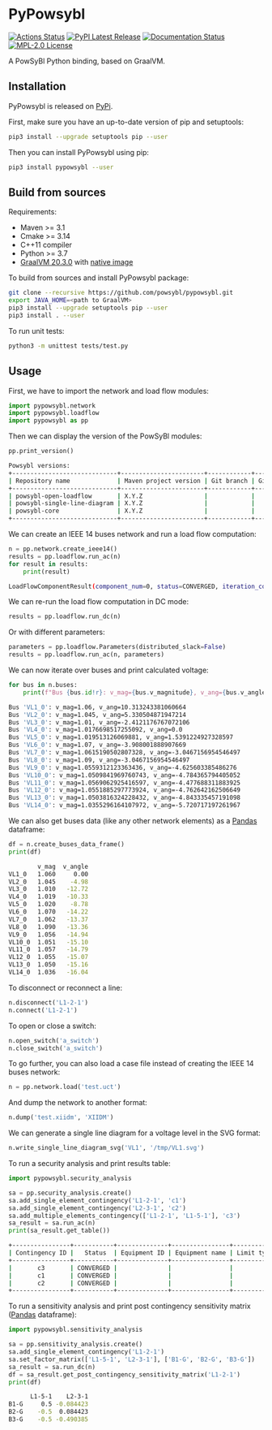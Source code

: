 # PyPowsybl

[![Actions Status](https://github.com/powsybl/pypowsybl/workflows/CI/badge.svg)](https://github.com/powsybl/pypowsybl/actions)
[![PyPI Latest Release](https://img.shields.io/pypi/v/pypowsybl.svg)](https://pypi.org/project/pypowsybl/)
[![Documentation Status](https://readthedocs.org/projects/pypowsybl/badge/?version=latest)](https://pypowsybl.readthedocs.io/en/latest/?badge=latest)
[![MPL-2.0 License](https://img.shields.io/badge/license-MPL_2.0-blue.svg)](https://www.mozilla.org/en-US/MPL/2.0/)

A PowSyBl Python binding, based on GraalVM.


## Installation

PyPowsybl is released on [PyPi](https://pypi.org/project/pypowsybl/).

First, make sure you have an up-to-date version of pip and setuptools:
```bash
pip3 install --upgrade setuptools pip --user
```

Then you can install PyPowsybl using pip:
```bash
pip3 install pypowsybl --user
```

## Build from sources

Requirements:

- Maven >= 3.1
- Cmake >= 3.14
- C++11 compiler 
- Python >= 3.7
- [GraalVM 20.3.0](https://github.com/graalvm/graalvm-ce-builds/releases/tag/vm-20.3.0) with [native image](https://www.graalvm.org/reference-manual/native-image/#install-native-image)

To build from sources and install PyPowsybl package:
```bash
git clone --recursive https://github.com/powsybl/pypowsybl.git
export JAVA_HOME=<path to GraalVM>
pip3 install --upgrade setuptools pip --user
pip3 install . --user
```

To run unit tests:
```bash
python3 -m unittest tests/test.py
```

## Usage

First, we have to import the network and load flow modules:
```python
import pypowsybl.network
import pypowsybl.loadflow
import pypowsybl as pp
```

Then we can display the version of the PowSyBl modules:
```python
pp.print_version()
```

```bash
Powsybl versions:
+-----------------------------+-----------------------+------------+------------------------------------------+-------------------------------+
| Repository name             | Maven project version | Git branch | Git version                              | Build timestamp               |
+-----------------------------+-----------------------+------------+------------------------------------------+-------------------------------+
| powsybl-open-loadflow       | X.Y.Z                 |            |                                          |                               |
| powsybl-single-line-diagram | X.Y.Z                 |            |                                          |                               |
| powsybl-core                | X.Y.Z                 |            |                                          |                               |
+-----------------------------+-----------------------+------------+------------------------------------------+-------------------------------+
```

We can create an IEEE 14 buses network and run a load flow computation:
```python
n = pp.network.create_ieee14()
results = pp.loadflow.run_ac(n)
for result in results:
    print(result)
```

```bash
LoadFlowComponentResult(component_num=0, status=CONVERGED, iteration_count=3, slack_bus_id='VL4_0', slack_bus_active_power_mismatch=-0.006081)
```

We can re-run the load flow computation in DC mode:
```python
results = pp.loadflow.run_dc(n)
```

Or with different parameters:
```python
parameters = pp.loadflow.Parameters(distributed_slack=False)
results = pp.loadflow.run_ac(n, parameters)
```

We can now iterate over buses and print calculated voltage:
```python
for bus in n.buses:
    print(f"Bus {bus.id!r}: v_mag={bus.v_magnitude}, v_ang={bus.v_angle}")
```

```bash
Bus 'VL1_0': v_mag=1.06, v_ang=10.313243381060664
Bus 'VL2_0': v_mag=1.045, v_ang=5.330504871947214
Bus 'VL3_0': v_mag=1.01, v_ang=-2.4121176767072106
Bus 'VL4_0': v_mag=1.0176698517255092, v_ang=0.0
Bus 'VL5_0': v_mag=1.019513126069881, v_ang=1.5391224927328597
Bus 'VL6_0': v_mag=1.07, v_ang=-3.908001888907669
Bus 'VL7_0': v_mag=1.0615190502807328, v_ang=-3.0467156954546497
Bus 'VL8_0': v_mag=1.09, v_ang=-3.0467156954546497
Bus 'VL9_0': v_mag=1.0559312123363436, v_ang=-4.625603385486276
Bus 'VL10_0': v_mag=1.0509841969760743, v_ang=-4.784365794405052
Bus 'VL11_0': v_mag=1.0569062925416597, v_ang=-4.477688311883925
Bus 'VL12_0': v_mag=1.0551885297773924, v_ang=-4.762642162506649
Bus 'VL13_0': v_mag=1.0503816324228432, v_ang=-4.843335457191098
Bus 'VL14_0': v_mag=1.0355296164107972, v_ang=-5.720717197261967
```

We can also get buses data (like any other network elements) as a [Pandas](https://pandas.pydata.org/) dataframe:
```python
df = n.create_buses_data_frame()
print(df)
```

```bash
        v_mag  v_angle
VL1_0   1.060     0.00
VL2_0   1.045    -4.98
VL3_0   1.010   -12.72
VL4_0   1.019   -10.33
VL5_0   1.020    -8.78
VL6_0   1.070   -14.22
VL7_0   1.062   -13.37
VL8_0   1.090   -13.36
VL9_0   1.056   -14.94
VL10_0  1.051   -15.10
VL11_0  1.057   -14.79
VL12_0  1.055   -15.07
VL13_0  1.050   -15.16
VL14_0  1.036   -16.04
```

To disconnect or reconnect a line:
```python
n.disconnect('L1-2-1')
n.connect('L1-2-1')
```

To open or close a switch:
```python
n.open_switch('a_switch')
n.close_switch('a_switch')
```

To go further, you can also load a case file instead of creating the IEEE 14 buses network:
```python
n = pp.network.load('test.uct')
```

And dump the network to another format:
```python
n.dump('test.xiidm', 'XIIDM')
```

We can generate a single line diagram for a voltage level in the SVG format:
```python
n.write_single_line_diagram_svg('VL1', '/tmp/VL1.svg')
```

To run a security analysis and print results table:
```python
import pypowsybl.security_analysis
```

```python
sa = pp.security_analysis.create()
sa.add_single_element_contingency('L1-2-1', 'c1')
sa.add_single_element_contingency('L2-3-1', 'c2')
sa.add_multiple_elements_contingency(['L1-2-1', 'L1-5-1'], 'c3')
sa_result = sa.run_ac(n)
print(sa_result.get_table())
```

```bash
+----------------+-----------+--------------+----------------+------------+-------+------------+---------------------+-----------------+-------+------+
| Contingency ID |   Status  | Equipment ID | Equipment name | Limit type | Limit | Limit name | Acceptable duration | Limit reduction | Value | Side |
+----------------+-----------+--------------+----------------+------------+-------+------------+---------------------+-----------------+-------+------+
|       c3       | CONVERGED |              |                |            |       |            |                     |                 |       |      |
|       c1       | CONVERGED |              |                |            |       |            |                     |                 |       |      |
|       c2       | CONVERGED |              |                |            |       |            |                     |                 |       |      |
+----------------+-----------+--------------+----------------+------------+-------+------------+---------------------+-----------------+-------+------+
```

To run a sensitivity analysis and print post contingency sensitivity matrix ([Pandas](https://pandas.pydata.org/) dataframe):

```python
import pypowsybl.sensitivity_analysis
```

```python
sa = pp.sensitivity_analysis.create()
sa.add_single_element_contingency('L1-2-1')
sa.set_factor_matrix(['L1-5-1', 'L2-3-1'], ['B1-G', 'B2-G', 'B3-G'])
sa_result = sa.run_dc(n)
df = sa_result.get_post_contingency_sensitivity_matrix('L1-2-1')
print(df)
```

```bash
      L1-5-1    L2-3-1
B1-G     0.5 -0.084423
B2-G    -0.5  0.084423
B3-G    -0.5 -0.490385
```
